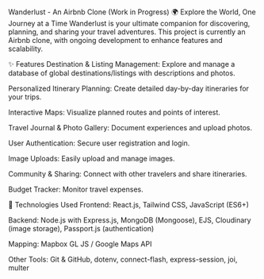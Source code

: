 Wanderlust - An Airbnb Clone (Work in Progress)
🌍 Explore the World, One Journey at a Time
Wanderlust is your ultimate companion for discovering, planning, and sharing your travel adventures. This project is currently an Airbnb clone, with ongoing development to enhance features and scalability.

✨ Features
Destination & Listing Management: Explore and manage a database of global destinations/listings with descriptions and photos.

Personalized Itinerary Planning: Create detailed day-by-day itineraries for your trips.

Interactive Maps: Visualize planned routes and points of interest.

Travel Journal & Photo Gallery: Document experiences and upload photos.

User Authentication: Secure user registration and login.

Image Uploads: Easily upload and manage images.

Community & Sharing: Connect with other travelers and share itineraries.

Budget Tracker: Monitor travel expenses.

🚀 Technologies Used
Frontend: React.js, Tailwind CSS, JavaScript (ES6+)

Backend: Node.js with Express.js, MongoDB (Mongoose), EJS, Cloudinary (image storage), Passport.js (authentication)

Mapping: Mapbox GL JS / Google Maps API

Other Tools: Git & GitHub, dotenv, connect-flash, express-session, joi, multer
